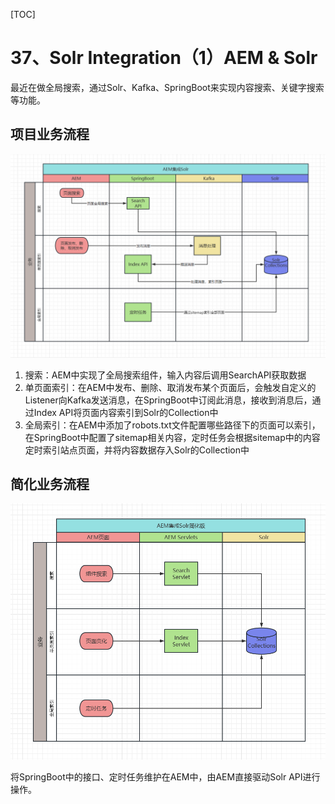 [TOC]

# 37、Solr Integration（1）AEM & Solr

最近在做全局搜索，通过Solr、Kafka、SpringBoot来实现内容搜索、关键字搜索等功能。

## 项目业务流程

![image-20230517160307363](./01_AEM&Sorl.assets/image-20230517160307363.png)

1. 搜索：AEM中实现了全局搜索组件，输入内容后调用SearchAPI获取数据
2. 单页面索引：在AEM中发布、删除、取消发布某个页面后，会触发自定义的Listener向Kafka发送消息，在SpringBoot中订阅此消息，接收到消息后，通过Index API将页面内容索引到Solr的Collection中
3. 全局索引：在AEM中添加了robots.txt文件配置哪些路径下的页面可以索引，在SpringBoot中配置了sitemap相关内容，定时任务会根据sitemap中的内容定时索引站点页面，并将内容数据存入Solr的Collection中

## 简化业务流程

![image-20230517161334029](./01_AEM&Sorl.assets/image-20230517161334029.png)

将SpringBoot中的接口、定时任务维护在AEM中，由AEM直接驱动Solr API进行操作。

